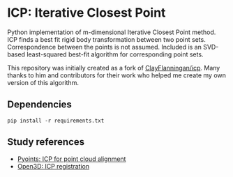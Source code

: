 # ICP: Iterative Closest Point

Python implementation of m-dimensional Iterative Closest Point method.  ICP finds a best fit rigid body transformation between two point sets.  Correspondence between the points is not assumed. Included is an SVD-based least-squared best-fit algorithm for corresponding point sets.

This repository was initially created as a fork of [ClayFlanningan/icp](https://github.com/ClayFlannigan/icp). Many thanks to him and contributors for their work who helped me create my own version of this algorithm.

## Dependencies

```
pip install -r requirements.txt
```

## Study references

- [Pyoints: ICP for point cloud alignment](https://laempy.github.io/pyoints/tutorials/icp.html)
- [Open3D: ICP registration](http://www.open3d.org/docs/0.7.0/tutorial/Basic/icp_registration.html)
